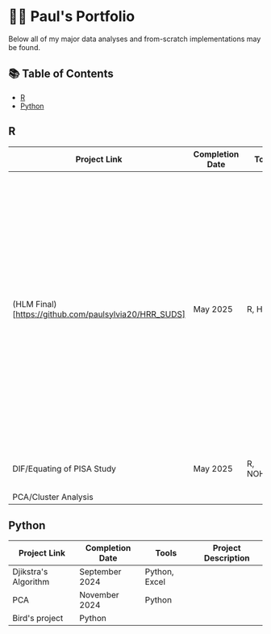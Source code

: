 # :student: Paul's Portfolio

Below all of my major data analyses and from-scratch implementations may be found.

## :books: Table of Contents
 - [R](#R)
 - [Python](#Python)

## R
| Project Link | Completion Date | Tools| Project Description |
| --- | --- | --- | --- |
| (HLM Final)[https://github.com/paulsylvia20/HRR_SUDS] | May 2025 | R, HLM | The research study combines several national datasets to describe the relationship between socioeconomic factors and drug-overdoses using cross-sectional linear mixed effects modeling, while assessing the extent to which hospitals moderate these relationships via cross-level interactions. |
| DIF/Equating of PISA Study | May 2025 | R, NOHARM | Effectively a simulation study based PISA.  |
| PCA/Cluster Analysis |  |  |

## Python
| Project Link | Completion Date | Tools| Project Description |
| --- | --- | --- | --- |
| Djikstra's Algorithm | September 2024 | Python, Excel |  |
| PCA | November 2024 | Python |  |
| Bird's project | Python |  |  |
